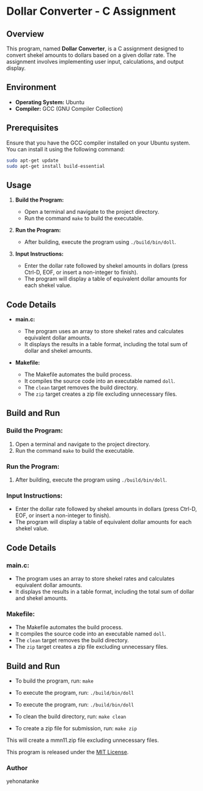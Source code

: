 # Dollar Converter - C Assignment

## Overview

This program, named **Dollar Converter**, is a C assignment designed to convert shekel amounts to dollars based on a given dollar rate. The assignment involves implementing user input, calculations, and output display.

## Environment

- **Operating System:** Ubuntu
- **Compiler:** GCC (GNU Compiler Collection)

## Prerequisites

Ensure that you have the GCC compiler installed on your Ubuntu system. You can install it using the following command:

```bash
sudo apt-get update
sudo apt-get install build-essential
```

## Usage

1. **Build the Program:**
   - Open a terminal and navigate to the project directory.
   - Run the command `make` to build the executable.

2. **Run the Program:**
   - After building, execute the program using `./build/bin/doll`.

3. **Input Instructions:**
   - Enter the dollar rate followed by shekel amounts in dollars (press Ctrl-D, EOF, or insert a non-integer to finish).
   - The program will display a table of equivalent dollar amounts for each shekel value.

## Code Details

- **main.c:**
  - The program uses an array to store shekel rates and calculates equivalent dollar amounts.
  - It displays the results in a table format, including the total sum of dollar and shekel amounts.

- **Makefile:**
  - The Makefile automates the build process.
  - It compiles the source code into an executable named `doll`.
  - The `clean` target removes the build directory.
  - The `zip` target creates a zip file excluding unnecessary files.


## Build and Run

### Build the Program:

1. Open a terminal and navigate to the project directory.
2. Run the command `make` to build the executable.

### Run the Program:

1. After building, execute the program using `./build/bin/doll`.

### Input Instructions:

- Enter the dollar rate followed by shekel amounts in dollars (press Ctrl-D, EOF, or insert a non-integer to finish).
- The program will display a table of equivalent dollar amounts for each shekel value.

## Code Details

### main.c:

- The program uses an array to store shekel rates and calculates equivalent dollar amounts.
- It displays the results in a table format, including the total sum of dollar and shekel amounts.

### Makefile:

- The Makefile automates the build process.
- It compiles the source code into an executable named `doll`.
- The `clean` target removes the build directory.
- The `zip` target creates a zip file excluding unnecessary files.

## Build and Run

- To build the program, run: `make`

- To execute the program, run: `./build/bin/doll`

- To execute the program, run: `./build/bin/doll`

- To clean the build directory, run: `make clean`

- To create a zip file for submission, run: `make zip`

This will create a mmn11.zip file excluding unnecessary files.

This program is released under the [MIT License](LICENSE).

### Author

yehonatanke

